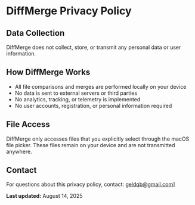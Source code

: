  # DiffMerge Privacy Policy

  ## Data Collection
  DiffMerge does not collect, store, or transmit any personal data or user information.

  ## How DiffMerge Works
  - All file comparisons and merges are performed locally on your device
  - No data is sent to external servers or third parties
  - No analytics, tracking, or telemetry is implemented
  - No user accounts, registration, or personal information required

  ## File Access
  DiffMerge only accesses files that you explicitly select through the macOS file picker. These files remain on your device
  and are not transmitted anywhere.

  ## Contact
  For questions about this privacy policy, contact: geldqb@gmail.com]

  **Last updated:** August 14, 2025
